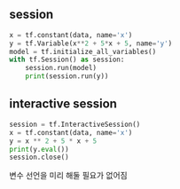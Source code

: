 ## session
``` python
x = tf.constant(data, name='x')
y = tf.Variable(x**2 + 5*x + 5, name='y')
model = tf.initialize_all_variables()
with tf.Session() as session:
    session.run(model)
    print(session.run(y))

```
## interactive session
``` python
session = tf.InteractiveSession()
x = tf.constant(data, name='x')
y = x ** 2 + 5 * x + 5
print(y.eval())
session.close()
```
변수 선언을 미리 해둘 필요가 없어짐